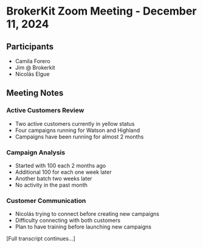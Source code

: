 # BrokerKit Zoom Meeting - December 11, 2024

## Participants
- Camila Forero
- Jim @ Brokerkit
- Nicolás Elgue

## Meeting Notes

### Active Customers Review
- Two active customers currently in yellow status
- Four campaigns running for Watson and Highland
- Campaigns have been running for almost 2 months

### Campaign Analysis
- Started with 100 each 2 months ago
- Additional 100 for each one week later
- Another batch two weeks later
- No activity in the past month

### Customer Communication
- Nicolás trying to connect before creating new campaigns
- Difficulty connecting with both customers
- Plan to have training before launching new campaigns

[Full transcript continues...]